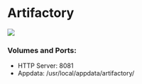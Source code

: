 # Artifactory
[![](https://imagelayers.io/badge/lolhens/artifactory:latest.svg)](https://imagelayers.io/?images=lolhens/artifactory:latest 'Get your own badge on imagelayers.io')
### Volumes and Ports:
* HTTP Server: 8081
* Appdata: /usr/local/appdata/artifactory/
